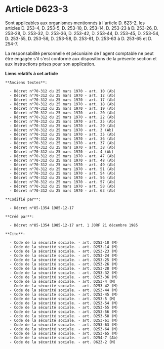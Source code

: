 # Article D623-3

Sont applicables aux organismes mentionnés à l'article D. 623-2, les articles D. 253-4, D. 253-5, D. 253-10, D. 253-14, D.
253-23 à D. 253-26, D. 253-28, D. 253-32, D. 253-36, D. 253-42, D. 253-44, D. 253-45, D. 253-54, D. 253-55, D. 253-56, D.
253-58, D. 253-61, D. 253-63 à D. 253-65 et D. 254-7. 

La responsabilité personnelle et pécuniaire de l'agent comptable ne peut être engagée s'il s'est conformé aux dispositions de
la présente section et aux instructions prises pour son application.

**Liens relatifs à cet article**

	**Anciens textes**:

	  - Décret n°70-312 du 25 mars 1970 - art. 10 (Ab)
	  - Décret n°70-312 du 25 mars 1970 - art. 12 (Ab)
	  - Décret n°70-312 du 25 mars 1970 - art. 17 (Ab)
	  - Décret n°70-312 du 25 mars 1970 - art. 18 (Ab)
	  - Décret n°70-312 du 25 mars 1970 - art. 19 (Ab)
	  - Décret n°70-312 du 25 mars 1970 - art. 20 (Ab)
	  - Décret n°70-312 du 25 mars 1970 - art. 22 (Ab)
	  - Décret n°70-312 du 25 mars 1970 - art. 25 (Ab)
	  - Décret n°70-312 du 25 mars 1970 - art. 29 (Ab)
	  - Décret n°70-312 du 25 mars 1970 - art. 3 (Ab)
	  - Décret n°70-312 du 25 mars 1970 - art. 35 (Ab)
	  - Décret n°70-312 du 25 mars 1970 - art. 36 (Ab)
	  - Décret n°70-312 du 25 mars 1970 - art. 37 (Ab)
	  - Décret n°70-312 du 25 mars 1970 - art. 38 (Ab)
	  - Décret n°70-312 du 25 mars 1970 - art. 4 (Ab)
	  - Décret n°70-312 du 25 mars 1970 - art. 47 (Ab)
	  - Décret n°70-312 du 25 mars 1970 - art. 48 (Ab)
	  - Décret n°70-312 du 25 mars 1970 - art. 49 (Ab)
	  - Décret n°70-312 du 25 mars 1970 - art. 51 (Ab)
	  - Décret n°70-312 du 25 mars 1970 - art. 54 (Ab)
	  - Décret n°70-312 du 25 mars 1970 - art. 56 (Ab)
	  - Décret n°70-312 du 25 mars 1970 - art. 57 (Ab)
	  - Décret n°70-312 du 25 mars 1970 - art. 58 (Ab)
	  - Décret n°70-312 du 25 mars 1970 - art. 63 (Ab)

	**Codifié par**:

	  - Décret n°85-1354 1985-12-17

	**Créé par**:

	  - Décret n°85-1354 1985-12-17 art. 1 JORF 21 décembre 1985

	**Cite**:

	  - Code de la sécurité sociale. - art. D253-10 (M)
	  - Code de la sécurité sociale. - art. D253-14 (M)
	  - Code de la sécurité sociale. - art. D253-23 (M)
	  - Code de la sécurité sociale. - art. D253-24 (M)
	  - Code de la sécurité sociale. - art. D253-25 (M)
	  - Code de la sécurité sociale. - art. D253-26 (M)
	  - Code de la sécurité sociale. - art. D253-28 (M)
	  - Code de la sécurité sociale. - art. D253-32 (M)
	  - Code de la sécurité sociale. - art. D253-36 (M)
	  - Code de la sécurité sociale. - art. D253-4 (M)
	  - Code de la sécurité sociale. - art. D253-42 (M)
	  - Code de la sécurité sociale. - art. D253-44 (M)
	  - Code de la sécurité sociale. - art. D253-45 (M)
	  - Code de la sécurité sociale. - art. D253-5 (M)
	  - Code de la sécurité sociale. - art. D253-54 (M)
	  - Code de la sécurité sociale. - art. D253-55 (M)
	  - Code de la sécurité sociale. - art. D253-56 (M)
	  - Code de la sécurité sociale. - art. D253-58 (M)
	  - Code de la sécurité sociale. - art. D253-61 (M)
	  - Code de la sécurité sociale. - art. D253-63 (M)
	  - Code de la sécurité sociale. - art. D253-64 (M)
	  - Code de la sécurité sociale. - art. D253-65 (M)
	  - Code de la sécurité sociale. - art. D254-7 (Ab)
	  - Code de la sécurité sociale. - art. D623-2 (M)
